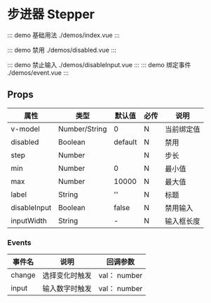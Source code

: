 # 步进器 Stepper

::: demo 基础用法 ./demos/index.vue
:::

::: demo 禁用 ./demos/disabled.vue
:::

::: demo 禁止输入 ./demos/disableInput.vue
:::
::: demo 绑定事件 ./demos/event.vue
:::

## Props
| 属性 | 类型 | 默认值 | 必传 | 说明 |
|-----|-----|-----|-----|-----|
|v-model|Number/String|0|N|当前绑定值|
|disabled|Boolean|default|N|禁用 |
|step| Number | |N|步长|
|min|Number|0|N|最小值|
|max|Number|10000|N|最大值|
|label|String|''|N|标题|
|disableInput|Boolean|false|N|禁用输入|
|inputWidth|String|-|N|输入框长度|

### Events
| 事件名 | 说明 | 回调参数 |
|-------|-----|---------|
| change | 选择变化时触发|val： number  |
| input | 输入数字时触发| val： number |